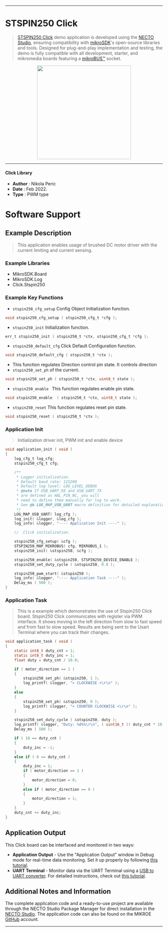 
---
# STSPIN250 Click

> [STSPIN250 Click](https://www.mikroe.com/?pid_product=MIKROE-3543) demo application is developed using
the [NECTO Studio](https://www.mikroe.com/necto), ensuring compatibility with [mikroSDK](https://www.mikroe.com/mikrosdk)'s
open-source libraries and tools. Designed for plug-and-play implementation and testing, the demo is fully compatible with
all development, starter, and mikromedia boards featuring a [mikroBUS&trade;](https://www.mikroe.com/mikrobus) socket.

<p align="center">
  <img src="https://www.mikroe.com/?pid_product=MIKROE-3543&image=1" height=300px>
</p>

---

#### Click Library

- **Author**        : Nikola Peric
- **Date**          : Feb 2022.
- **Type**          : PWM type

# Software Support

## Example Description

> This application enables usage of brushed DC motor driver with the current limiting and current sensing.

### Example Libraries

- MikroSDK.Board
- MikroSDK.Log
- Click.Stspin250

### Example Key Functions

- `stspin250_cfg_setup` Config Object Initialization function. 
```c
void stspin250_cfg_setup ( stspin250_cfg_t *cfg );
``` 
 
- `stspin250_init` Initialization function. 
```c
err_t stspin250_init ( stspin250_t *ctx, stspin250_cfg_t *cfg );
```

- `stspin250_default_cfg` Click Default Configuration function. 
```c
void stspin250_default_cfg ( stspin250_t *ctx );
```

- This function regulates Direction control pin state. It controls direction
- `stspin250_set_ph` of the current. 
```c
void stspin250_set_ph ( stspin250_t *ctx, uint8_t state );
```
 
- `stspin250_enable ` This function regulates enable pin state. 
```c
void stspin250_enable  ( stspin250_t *ctx, uint8_t state );
```

- `stspin250_reset` This function regulates reset pin state. 
```c
void stspin250_reset ( stspin250_t *ctx );
```

### Application Init

> Initialization driver init, PWM init and enable device


```c
void application_init ( void )
{
    log_cfg_t log_cfg;
    stspin250_cfg_t cfg;

    /** 
     * Logger initialization.
     * Default baud rate: 115200
     * Default log level: LOG_LEVEL_DEBUG
     * @note If USB_UART_RX and USB_UART_TX 
     * are defined as HAL_PIN_NC, you will 
     * need to define them manually for log to work. 
     * See @b LOG_MAP_USB_UART macro definition for detailed explanation.
     */
    LOG_MAP_USB_UART( log_cfg );
    log_init( &logger, &log_cfg );
    log_info( &logger, "---- Application Init ----" );

    //  Click initialization.

    stspin250_cfg_setup( &cfg );
    STSPIN250_MAP_MIKROBUS( cfg, MIKROBUS_1 );
    stspin250_init( &stspin250, &cfg );

    stspin250_enable( &stspin250, STSPIN250_DEVICE_ENABLE );
    stspin250_set_duty_cycle ( &stspin250, 0.0 );

    stspin250_pwm_start( &stspin250 );
    log_info( &logger, "---- Application Task ----" );
    Delay_ms ( 500 );
}
```

### Application Task

>  This is a example which demonstrates the use of Stspin250 Click board.
>  Stspin250 Click communicates with register via PWM interface.
>  It shows moving in the left direction from slow to fast speed
>  and from fast to slow speed.
>  Results are being sent to the Usart Terminal where you can track their changes.

```c
void application_task ( void )
{
    static int8_t duty_cnt = 1;
    static int8_t duty_inc = 1;
    float duty = duty_cnt / 10.0;

    if ( motor_direction == 1 )
    {
        stspin250_set_ph( &stspin250, 1 );
        log_printf( &logger, "> CLOCKWISE <\r\n" );
    }
    else
    {
        stspin250_set_ph( &stspin250, 0 );
        log_printf( &logger, "> COUNTER CLOCKWISE <\r\n" );
    }

    stspin250_set_duty_cycle ( &stspin250, duty );
    log_printf( &logger, "Duty: %d%%\r\n", ( uint16_t )( duty_cnt * 10 ) );
    Delay_ms ( 500 );

    if ( 10 == duty_cnt ) 
    {
        duty_inc = -1;
    }
    else if ( 0 == duty_cnt ) 
    {
        duty_inc = 1;
        if ( motor_direction == 1 )
        {
            motor_direction = 0;
        }
        else if ( motor_direction == 0 )
        {
            motor_direction = 1;
        }
    }
    duty_cnt += duty_inc;
}


```

## Application Output

This Click board can be interfaced and monitored in two ways:
- **Application Output** - Use the "Application Output" window in Debug mode for real-time data monitoring.
Set it up properly by following [this tutorial](https://www.youtube.com/watch?v=ta5yyk1Woy4).
- **UART Terminal** - Monitor data via the UART Terminal using
a [USB to UART converter](https://www.mikroe.com/click/interface/usb?interface*=uart,uart). For detailed instructions,
check out [this tutorial](https://help.mikroe.com/necto/v2/Getting%20Started/Tools/UARTTerminalTool).

## Additional Notes and Information

The complete application code and a ready-to-use project are available through the NECTO Studio Package Manager for 
direct installation in the [NECTO Studio](https://www.mikroe.com/necto). The application code can also be found on
the MIKROE [GitHub](https://github.com/MikroElektronika/mikrosdk_click_v2) account.

---
